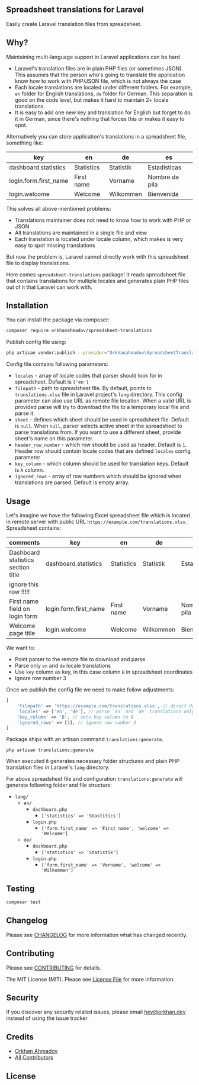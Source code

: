 ## Spreadsheet translations for Laravel

Easily create Laravel translation files from spreadsheet.

## Why?

Maintaining multi-language support in Laravel applications can be hard

- Laravel's translation files are in plain PHP files (or sometimes JSON).
This assumes that the person who's going to translate the application know how to work with PHP/JSON file, which is not always the case
- Each locale translations are localed under different folders. For example, `en` folder for English translations, `de` folder for German.
This separation is good on the code level, but makes it hard to maintain 2+ locale translations.
- It is easy to add one new key and translation for English but forget to do it in German, since there's nothing that forces this or makes it easy to spot.

Alternatively you can store application's translations in a spreadsheet file, something like:

| key                   | en         | de        | es             |
|-----------------------|------------|-----------|----------------|
| dashboard.statistics  | Statistics | Statistik | Estadísticas   |
| login.form.first_name | First name | Vorname   | Nombre de pila |
| login.welcome         | Welcome    | Wilkommen | Bienvenida     |

This solves all above-mentioned problems:

- Translations maintainer does not need to know how to work with PHP or JSON
- All translations are maintained in a single file and view
- Each translation is located under locale column, which makes is very easy to spot missing translations

But now the problem is, Laravel cannot directly work with this spreadsheet file to display translations.

Here comes `spreadsheet-translations` package!
It reads spreadsheet file that contains translations for multiple locales and generates plain PHP files out of it that Laravel can work with.

## Installation

You can install the package via composer:

```bash
composer require orkhanahmadov/spreadsheet-translations
```

Publish config file using:

```bash
php artisan vendor:publish --provider="Orkhanahmadov\SpreadsheetTranslations\SpreadsheetTranslationsServiceProvider"
```

Config file contains following parameters:

- `locales` - array of locale codes that parser should look for in spreadsheet. Default is `['en']`
- `filepath` - path to spreadsheet file. By default, points to `translations.xlsx` file in Laravel project's `lang` directory. This config parameter can also use URL as remote file location. When a valid URL is provided parse will try to download the file to a temporary local file and parse it.
- `sheet` - defines which sheet should be used in spreadsheet file. Default is `null`. When `null`, parser selects active sheet in the spreadsheet to parse translations from. If you want to use a different sheet, provide sheet's name on this parameter.
- `header_row_number` - which row should be used as header. Default is `1`. Header row should contain locale codes that are defined `locales` config parameter
- `key_column` - which column should be used for translation keys. Default is `A` column.
- `ignored_rows` - array of row numbers which should be ignored when translations are parsed. Default is empty array.

## Usage

Let's imagine we have the following Excel spreadsheet file which is located in remote server with public URL `https://example.com/translations.xlsx`.
Spreadsheet contains:

| comments                           | key                   | en         | de        | es             |
|------------------------------------|-----------------------|------------|-----------|----------------|
| Dashboard statistics section title | dashboard.statistics  | Statistics | Statistik | Estadísticas   |
| ignore this row !!!!!              |                       |            |           |                |
| First name field on login form     | login.form.first_name | First name | Vorname   | Nombre de pila |
| Welcome page title                 | login.welcome         | Welcome    | Wilkommen | Bienvenida     |

We want to:

- Point parser to the remote file to download and parse
- Parse only `en` and `de` locale translations
- Use `key` column as key, in this case column `B` in spreadsheet coordinates
- Ignore row number 3

Once we publish the config file we need to make follow adjustments:

```php
[
    'filepath' => 'https://example.com/translations.xlsx', // direct download URL of the file
    'locales' => ['en', 'de'], // parse `en` and `de` translations only, which means `es` will be ignored
    'key_column' => 'B', // sets key column to B
    'ignored_rows' => [3], // ignore row number 3
]
```

Package ships with an artisan command `translations:generate`.

```shell
php artisan translations:generate
```

When executed it generates necessary folder structures and plain PHP translation files in Laravel's `lang` directory.

For above spreadsheet file and configuration `translations:generate` will generate following folder and file structure:

- `lang/`
  - `en/`
    - `dashboard.php`
      - `['statistics' => 'Stastitics']`
    - `login.php`
      - `['form.first_name' => 'First name', 'welcome' => 'Welcome']`
  - `de/`
    - `dashboard.php`
      - `['statistics' => 'Statistik']`
    - `login.php`
      - `['form.first_name' => 'Vorname', 'welcome' => 'Wilkommen']`

## Testing

```bash
composer test
```

## Changelog

Please see [CHANGELOG](CHANGELOG.md) for more information what has changed recently.

## Contributing

Please see [CONTRIBUTING](CONTRIBUTING.md) for details.

The MIT License (MIT). Please see [License File](LICENSE.md) for more information.

## Security

If you discover any security related issues, please email hey@orkhan.dev instead of using the issue tracker.

## Credits

-   [Orkhan Ahmadov](https://github.com/orkhanahmadov)
-   [All Contributors](../../contributors)

## License

